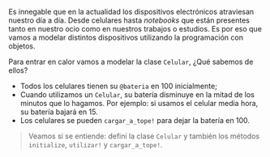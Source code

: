 Es innegable que en la actualidad los dispositivos electrónicos atraviesan nuestro día a día. Desde celulares hasta _notebooks_ que están presentes tanto en nuestro ocio como en nuestros trabajos o estudios. Es por eso que vamos a modelar distintos dispositivos utilizando la programación con objetos. 

Para entrar en calor vamos a modelar la clase `Celular`, ¿Qué sabemos de ellos?

* Todos los celulares tienen su `@bateria` en 100 inicialmente;
* Cuando utilizamos un `Celular`, su batería disminuye en la mitad de los minutos que lo hagamos. Por ejemplo: si usamos el celular media hora, su batería bajará en 15. 
* Los celulares se pueden `cargar_a_tope!` para dejar la batería en 100. 

> Veamos si se entiende: definí la clase `Celular` y también los métodos `initialize`, `utilizar!` y `cargar_a_tope!`.